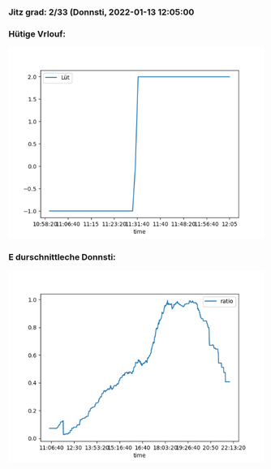 ### Jitz grad: 2/33 (Donnsti, 2022-01-13 12:05:00

### Hütige Vrlouf:
![Graph](Today.png)

### E durschnittleche Donnsti:
![Graph](Donnsti.png)